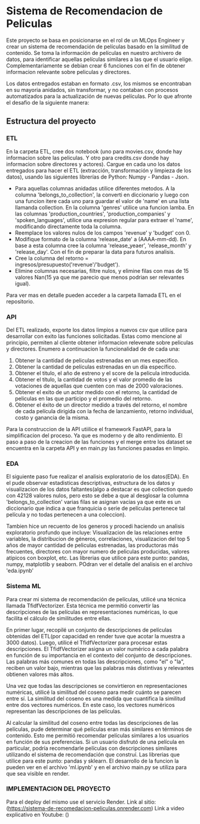 # Sistema de Recomendacion de Peliculas
 Este proyecto se basa en posicionarse en el rol de un MLOps Engineer y crear un sistema de recomendación de películas basado en la similitud de contenido. Se toma la información de películas en nuestro archivero de datos, para identificar aquellas películas similares a las que el usuario elige. Complementariamente se debian crear 6 funciones con el fin de obtener informacion relevante sobre peliculas y directores.

 Los datos entregados estaban en formato .csv, los mismos se encontraban en su mayoria anidados, sin transformar, y no contaban con procesos automatizados para la actualización de nuevas películas. Por lo que afronte el desafio de la siguiente manera:

## Estructura del proyecto
### ETL

En la carpeta ETL, cree dos notebook (uno para movies.csv, donde hay informacion sobre las peliculas. Y otro para credits.csv donde hay informacion sobre directores y actores). Cargue en cada uno los datos entregados para hacer el ETL (extracción, transformación y limpieza de los datos), usando las siguientes librerías de Python:
Numpy - Pandas - Json.

 - Para aquellas columnas anidadas utilice diferentes metodos. A la columna 'belongs_to_collection', la converti en diccionario y luego con una funcion itere cada uno para guardar el valor de 'name' en una lista llamanda collection.
En la columna 'genres' utilice una funcion lamba. En las columnas 'production_countries', 'production_companies' y 'spoken_languages', utilice una expresion regular para extraer el 'name', modificando directamente toda la columna.
- Reemplace los valores nulos de los campos 'revenue' y 'budget' con 0.
- Modifique formato de la columna 'release_date' a (AAAA-mm-dd). En base a esta columna cree la columna 'release_yeaer', 'release_month' y 'release_day'. Con el fin de preparar la data para futuros analisis.
- Cree la columna del retorno = ingresos/presupuesto('revenue'/'budget').
- Elimine columnas necesarias, filtre nulos, y elimine filas con mas de 15  valores Nan(15 ya que me parecio que menos podrian ser relevantes igual).

Para ver mas en detalle pueden acceder a la carpeta llamada ETL en el repositorio.

### API
Del ETL realizado, exporte los datos limpios a nuevos csv que utilice para desarrollar con exito las funciones solicitadas. Estas como mencione al principio, permiten al cliente obtener informacion relevenate sobre peliculas y directores. Enumero a continuacion la funcionalidad de de cada una:

1. Obtener la cantidad de peliculas estrenadas en un mes especifico.
2. Obtener la cantidad de películas estrenadas en un día específico.
3. Obtener el titulo, el año de estreno y el score de la pelicula introducida.
4. Obtener el título, la cantidad de votos y el valor promedio de las votaciones de aquellas que cuenten con mas de 2000 valoraciones. 
5. Obtener el exito de un actor medido con el retorno, la cantidad de peliculas en las que participo y el promedio del retorno.
6. Obtener el éxito de un director medido a través del retorno, el nombre de cada película dirigida con la fecha de lanzamiento, retorno individual, costo y ganancia de la misma.
   
Para la construccion de la API utiilice el framework FastAPI, para la simplificacion del proceso. Ya que es moderno y de alto rendimiento.
El paso a paso de la creacion de las funciones y el merge entre los dataset se encuentra en la carpeta API y en main.py las funciones pasadas en limpio. 

### EDA
El siguiente paso fue realizar el analisis exploratorio de los datos(EDA).
En el pude observar estadisticas descriptivas, estructura de los datos y visualizacion de los datos faltantes(algo a destacar es que collection quedo con 42128 valores nulos, pero esto se debe a que al desglosar la columna 'belongs_to_collection' varias filas se asignan vacias ya que este es un diccionario que indica a que franquicia o serie de películas pertenece tal película y no todas pertenecen a una coleccion).

Tambien hice un recuento de los generos y procedi haciendo un analisis exploratorio profundo que incluye: Visualizacion de las relaciones entre variables, la distribucion de géneros, correlaciones, visualizacion del top 5 años de mayor cantidad de peliculas estrenadas, las productoras más frecuentes, directores con mayor numero de peliculas producidas, valores atipicos con boxplot, etc.
Las librerias que utilice para este punto: pandas, numpy, matplotlib y seaborn.
POdran ver el detalle del analisis en el archivo 'eda.ipynb'

### Sistema ML
Para crear mi sistema de recomendación de películas, utilicé una técnica llamada TfidfVectorizer. Esta técnica me permitió convertir las descripciones de las películas en representaciones numéricas, lo que facilita el cálculo de similitudes entre ellas.

En primer lugar, recopilé un conjunto de descripciones de películas obtenidas del ETL(por capacidad en render tuve que acotar la muestra a 3000 datos). Luego, utilicé el TfidfVectorizer para procesar estas descripciones. El TfidfVectorizer asigna un valor numérico a cada palabra en función de su importancia en el contexto del conjunto de descripciones. Las palabras más comunes en todas las descripciones, como "el" o "la", reciben un valor bajo, mientras que las palabras más distintivas y relevantes obtienen valores más altos.

Una vez que todas las descripciones se convirtieron en representaciones numéricas, utilicé la similitud del coseno para medir cuánto se parecen entre sí. La similitud del coseno es una medida que cuantifica la similitud entre dos vectores numéricos. En este caso, los vectores numéricos representan las descripciones de las películas.

Al calcular la similitud del coseno entre todas las descripciones de las películas, pude determinar qué películas eran más similares en términos de contenido. Esto me permitió recomendar películas similares a los usuarios en función de sus preferencias. Si un usuario disfrutó de una película en particular, podría recomendarle películas con descripciones similares utilizando el sistema de recomendación que construí.
Las librerias que utilice para este punto: pandas y sklearn.
El desarrollo de la funcion la pueden ver en el archivo 'ml.ipynb' y en el archivo main.py se utiliza para que sea visible en render.

### IMPLEMENTACION DEL PROYECTO
Para el deploy del mismo use el servicio Render. 
Link al sitio: (https://sistema-de-recomedacion-peliculas.onrender.com)
Link a video explicativo en Youtube: ()


